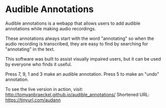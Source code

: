 # Audible Annotations

Audible annotations is a webapp that allows users to add audible annotations while making audio recordings.

These annotations always start with the word "annotating" so when the audio recording is transcribed,
they are easy to find by searching for "annotating" in the text.

This software was built to assist visually impaired users, but it can be used by everyone who finds it useful.

Press 7, 9, 1 and 3 make an audible annotation. Press 5 to make an "undo" annotation.

To see the live version in action, visit: http://tomvanbraeckel.github.io/audible_annotations/
Shortened URL: https://tinyurl.com/audann



